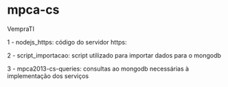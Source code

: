 mpca-cs
=======

VempraTI

1 - nodejs_https: código do servidor https:

2 - script_importacao: script utilizado para importar dados para o mongodb

3 - mpca2013-cs-queries: consultas ao mongodb necessárias à implementação dos serviços

